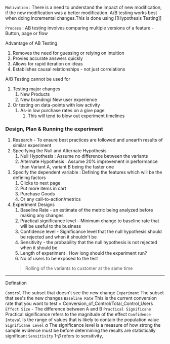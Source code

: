`Motivation` : There is a need to understand the impact of new modification, if the new modification was a better modification. A/B testing works best when doing incremental changes.This is done using [[Hypothesis Testing]]

`Process` : AB testing involves comparing multiple versions of a feature - Button, page or flow

Advantage of AB Testing
1.	Removes the need for guessing or relying on intuition
2.	Provies accurate answers quickly
3.	Allows for rapid iteration on ideas
4.	Establishes causal relationships - not just correlations

A/B Testing cannot be used for
1. Testing major changes
	1. New Products
	2. New branding/ New user experience
2. Or testing on data-points with low activity
	1. As-in low purchase rates on a give page
		1. This will tend to blow out experiment timelines


### Design, Plan & Running the experiment

1. Research - To ensure best practices are followed and unearth results of similar experiment
2. Specifying the Null and Alternate Hypothesis
	1. Null Hypothesis : Assume no difference between the variants
	2. Alternate Hypothesis : Assume 20% improvement in performance than Variant A, variant B being the faster one
3. Specify the dependent variable : Defining the features which will be the defining factors
	1. Clicks to next page
	2. Put more items in cart
	3. Purchase Goods
	4. Or any call-to-action/metrics
4.	Experiment Designs
	1.	Baseline Rate - an estimate of the metric being analyzed before making any changes
	2.	Practical significance level - Minimum change to baseline rate that will be useful to the business
	3.	Confidence level - Significance level that the null hypothesis should be rejected and when it shouldn't be 
	4.	Sensitivity - the probability that the null hypothesis is not rejected when it should be
	5.	Length of experiment : How long should the experiment run?
	6.	No of users to be exposed to the test
	> Rolling of the variants to customer at the same time

---
Defination

`Control` The subset that doesn't see the new change
`Experiment` The subset that see's the new changes
`Baseline Rate` This is the current conversion rate that you want to test = Conversion_of_Control/Total_Control_Users
`Effect Size`  - The difference between  A and B 
`Practical Significane` Practical significance refers to the magnitude of the effect
`Confidence Inteval` Is the range of values that is likely to contain the population value
`Significane Level` $\alpha$  The significance level is a measure of how strong the sample evidence must be before determining the results are statistically significant
`Sensitivity` 1-$\beta$ refers to sensitivity, 